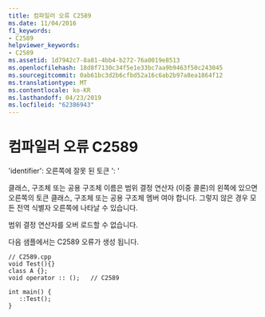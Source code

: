 ```yaml
---
title: 컴파일러 오류 C2589
ms.date: 11/04/2016
f1_keywords:
- C2589
helpviewer_keywords:
- C2589
ms.assetid: 1d7942c7-8a81-4bb4-b272-76a0019e8513
ms.openlocfilehash: 18d8f7130c34f5e1e33bc7aa9b9463f50c243045
ms.sourcegitcommit: 0ab61bc3d2b6cfbd52a16c6ab2b97a8ea1864f12
ms.translationtype: MT
ms.contentlocale: ko-KR
ms.lasthandoff: 04/23/2019
ms.locfileid: "62386943"
---
```

# <a name="compiler-error-c2589"></a>컴파일러 오류 C2589

'identifier': 오른쪽에 잘못 된 토큰 ': '

클래스, 구조체 또는 공용 구조체 이름은 범위 결정 연산자 (이중 콜론)의 왼쪽에 있으면 오른쪽의 토큰 클래스, 구조체 또는 공용 구조체 멤버 여야 합니다. 그렇지 않은 경우 모든 전역 식별자 오른쪽에 나타날 수 있습니다.

범위 결정 연산자를 오버 로드할 수 없습니다.

다음 샘플에서는 C2589 오류가 생성 됩니다.

```
// C2589.cpp
void Test(){}
class A {};
void operator :: ();   // C2589

int main() {
   ::Test();
}
```